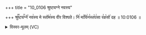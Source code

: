 +++
title = "10_0106 श्रुष्ट्यग्ने नवस्य"

+++
श्रु꣣꣬ष्ट्य꣢꣯ग्ने꣣ नव꣢स्य मे स्तो꣡म꣢स्य वीर विश्पते। नि꣢ मा꣣यि꣢न꣣स्त꣡प꣢सा र꣣क्ष꣡सो꣢ दह ॥ 10:0106 ॥

<details><summary>विस्वर-मूलम् (VC)</summary>

श्रुष्ट्यग्ने नवस्य मे स्तोमस्य वीर विश्पते । नि मायिनस्तपसा रक्षसो दह ॥१०६॥
</details>